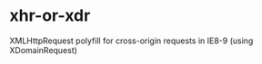 xhr-or-xdr
==========

XMLHttpRequest polyfill for cross-origin requests in IE8-9 (using XDomainRequest)
